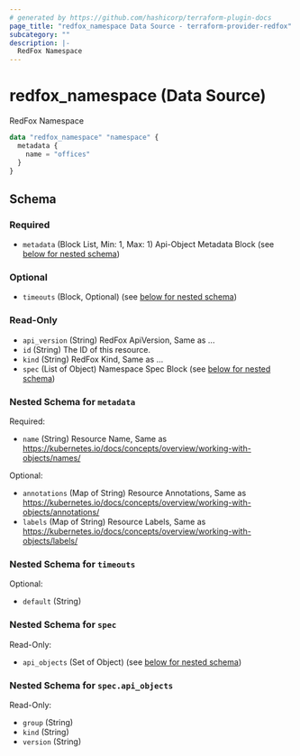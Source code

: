 ```yaml
---
# generated by https://github.com/hashicorp/terraform-plugin-docs
page_title: "redfox_namespace Data Source - terraform-provider-redfox"
subcategory: ""
description: |-
  RedFox Namespace
---
```


# redfox_namespace (Data Source)

RedFox Namespace
```terraform
data "redfox_namespace" "namespace" {
  metadata {
    name = "offices"
  }
}
```


<!-- schema generated by tfplugindocs -->
## Schema

### Required

- `metadata` (Block List, Min: 1, Max: 1) Api-Object Metadata Block (see [below for nested schema](#nestedblock--metadata))

### Optional

- `timeouts` (Block, Optional) (see [below for nested schema](#nestedblock--timeouts))

### Read-Only

- `api_version` (String) RedFox ApiVersion, Same as ...
- `id` (String) The ID of this resource.
- `kind` (String) RedFox Kind, Same as ...
- `spec` (List of Object) Namespace Spec Block (see [below for nested schema](#nestedatt--spec))

<a id="nestedblock--metadata"></a>
### Nested Schema for `metadata`

Required:

- `name` (String) Resource Name, Same as https://kubernetes.io/docs/concepts/overview/working-with-objects/names/

Optional:

- `annotations` (Map of String) Resource Annotations, Same as https://kubernetes.io/docs/concepts/overview/working-with-objects/annotations/
- `labels` (Map of String) Resource Labels, Same as https://kubernetes.io/docs/concepts/overview/working-with-objects/labels/


<a id="nestedblock--timeouts"></a>
### Nested Schema for `timeouts`

Optional:

- `default` (String)


<a id="nestedatt--spec"></a>
### Nested Schema for `spec`

Read-Only:

- `api_objects` (Set of Object) (see [below for nested schema](#nestedobjatt--spec--api_objects))

<a id="nestedobjatt--spec--api_objects"></a>
### Nested Schema for `spec.api_objects`

Read-Only:

- `group` (String)
- `kind` (String)
- `version` (String)



